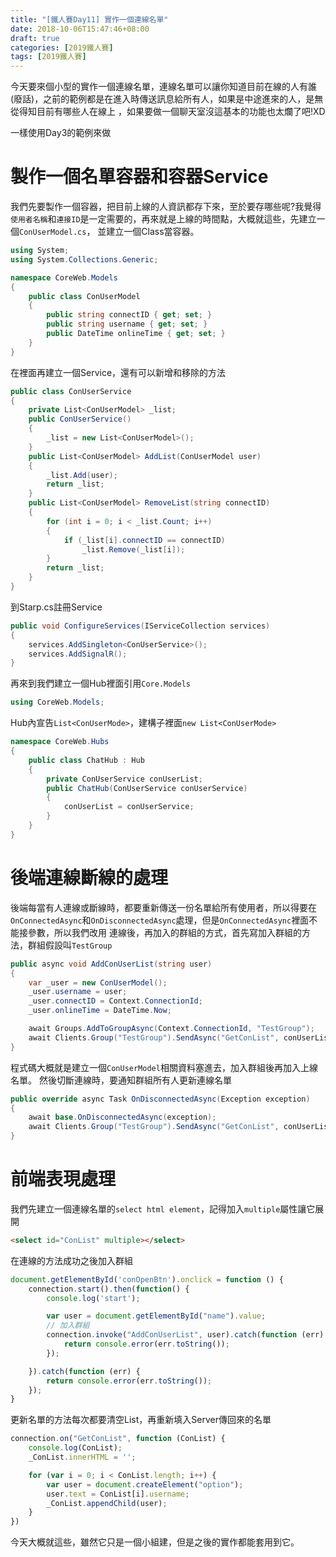 ```yaml
---
title: "[鐵人賽Day11] 實作一個連線名單"
date: 2018-10-06T15:47:46+08:00
draft: true
categories: [2019鐵人賽]
tags: [2019鐵人賽]
---
```

今天要來個小型的實作一個連線名單，連線名單可以讓你知道目前在線的人有誰(廢話)，之前的範例都是在進入時傳送訊息給所有人，如果是中途進來的人，是無從得知目前有哪些人在線上
，如果要做一個聊天室沒這基本的功能也太爛了吧!XD

一樣使用Day3的範例來做

# 製作一個名單容器和容器Service
我們先要製作一個容器，把目前上線的人資訊都存下來，至於要存哪些呢?我覺得`使用者名稱`和`連接ID`是一定需要的，再來就是上線的時間點，大概就這些，先建立一個`ConUserModel.cs`，
並建立一個Class當容器。
``` cs
using System;
using System.Collections.Generic;

namespace CoreWeb.Models
{
    public class ConUserModel
    {
        public string connectID { get; set; }
        public string username { get; set; }
        public DateTime onlineTime { get; set; }
    }
}
```
在裡面再建立一個Service，還有可以新增和移除的方法
``` cs
public class ConUserService
{
    private List<ConUserModel> _list;
    public ConUserService()
    {
        _list = new List<ConUserModel>();
    }
    public List<ConUserModel> AddList(ConUserModel user)
    {
        _list.Add(user);
        return _list;
    }
    public List<ConUserModel> RemoveList(string connectID)
    {
        for (int i = 0; i < _list.Count; i++)
        {
            if (_list[i].connectID == connectID)
                _list.Remove(_list[i]);
        }
        return _list;
    }
}
```
到Starp.cs註冊Service
``` cs
public void ConfigureServices(IServiceCollection services)
{
    services.AddSingleton<ConUserService>();
    services.AddSignalR();
}
```

再來到我們建立一個Hub裡面引用`Core.Models`
``` cs
using CoreWeb.Models;
```
Hub內宣告`List<ConUserMode>`，建構子裡面`new List<ConUserMode>`
``` cs
namespace CoreWeb.Hubs
{
    public class ChatHub : Hub
    {
        private ConUserService conUserList;
        public ChatHub(ConUserService conUserService)
        {
            conUserList = conUserService;
        }
    }
}
```
# 後端連線斷線的處理
後端每當有人連線或斷線時，都要重新傳送一份名單給所有使用者，所以得要在`OnConnectedAsync`和`OnDisconnectedAsync`處理，但是`OnConnectedAsync`裡面不能接參數，所以我們改用
連線後，再加入的群組的方式，首先寫加入群組的方法，群組假設叫`TestGroup`
``` cs
public async void AddConUserList(string user)
{
    var _user = new ConUserModel();
    _user.username = user;
    _user.connectID = Context.ConnectionId;
    _user.onlineTime = DateTime.Now;

    await Groups.AddToGroupAsync(Context.ConnectionId, "TestGroup");
    await Clients.Group("TestGroup").SendAsync("GetConList", conUserList.AddList(_user));
}
```
程式碼大概就是建立一個`ConUserModel`相關資料塞進去，加入群組後再加入上線名單。
然後切斷連線時，要通知群組所有人更新連線名單
``` cs
public override async Task OnDisconnectedAsync(Exception exception)
{
    await base.OnDisconnectedAsync(exception);
    await Clients.Group("TestGroup").SendAsync("GetConList", conUserList.RemoveList(Context.ConnectionId));
}
```

# 前端表現處理
我們先建立一個連線名單的`select html element`，記得加入`multiple`屬性讓它展開
``` html
<select id="ConList" multiple></select>
```
在連線的方法成功之後加入群組
``` js
document.getElementById('conOpenBtn').onclick = function () {
    connection.start().then(function() {
        console.log('start');

        var user = document.getElementById("name").value;
        // 加入群組
        connection.invoke("AddConUserList", user).catch(function (err) {
            return console.error(err.toString());
        });

    }).catch(function (err) {
        return console.error(err.toString());
    });
}
```
更新名單的方法每次都要清空List，再重新填入Server傳回來的名單
``` js
connection.on("GetConList", function (ConList) {
    console.log(ConList);
    _ConList.innerHTML = '';

    for (var i = 0; i < ConList.length; i++) {
        var user = document.createElement("option");
        user.text = ConList[i].username;
        _ConList.appendChild(user);
    }
})
```
今天大概就這些，雖然它只是一個小組建，但是之後的實作都能套用到它。





